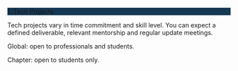 <link href="https://unpkg.com/tailwindcss@^2/dist/tailwind.min.css" rel="stylesheet">

<div style="background-color: #163752;" class="bg-blue-900 text-white align-center p-2.5">
    <p>1. Tech Projects</p>
</div>
<p>Tech projects vary in time commitment and skill level. You can expect a defined deliverable, relevant mentorship and regular update meetings.</p>
<p>Global: open to professionals and students.</p>
<p>Chapter: open to students only.</p>
